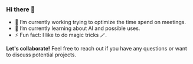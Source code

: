 ### Hi there 👋
- 🔭 I’m currently working trying to optimize the time spend on meetings.
- 🌱 I’m currently learning about AI and possible uses.
- ⚡ Fun fact: I like to do magic tricks 🪄.

**Let's collaborate!**
Feel free to reach out if you have any questions or want to discuss potential projects.

<!--
**phaeussler/phaeussler** is a ✨ _special_ ✨ repository because its `README.md` (this file) appears on your GitHub profile.

Here are some ideas to get you started:

- 🔭 I’m currently working on ...
- 🌱 I’m currently learning ...
- 👯 I’m looking to collaborate on ...
- 🤔 I’m looking for help with ...
- 💬 Ask me about ...
- 📫 How to reach me: ...
- 😄 Pronouns: ...
- ⚡ Fun fact: ...
-->

